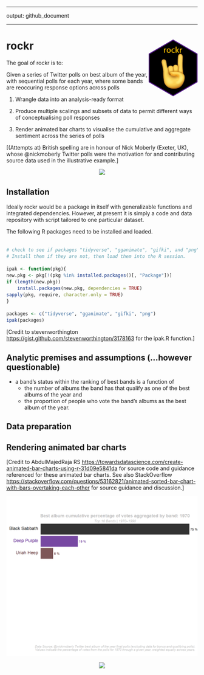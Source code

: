 
-----

output: github\_document

-----

<!-- README.md is generated from README.Rmd. Please edit that file -->

# rockr <img src='hex/rockr_hex.png' align="right" height="150" />

<!-- badges: start -->

<!-- badges: end -->

The goal of rockr is to:

Given a series of Twitter polls on best album of the year, with
sequential polls for each year, where some bands are reoccuring response
options across polls

1.  Wrangle data into an analysis-ready format

2.  Produce multiple scalings and subsets of data to permit different
    ways of conceptualising poll responses

3.  Render animated bar charts to visualise the cumulative and aggregate
    sentiment across the series of polls

\[(Attempts at) British spelling are in honour of Nick Moberly (Exeter,
UK), whose @nickmoberly Twitter polls were the motivation for and
contributing source data used in the illustrative example.\]

<p align="center">

<img src=https://media.giphy.com/media/cD00Ukp6FfXuU/giphy.gif>

</p>

## Installation

Ideally rockr would be a package in itself with generalizable functions
and integrated dependencies. However, at present it is simply a code and
data repository with script tailored to one particular dataset.

The following R packages need to be installed and loaded.

``` r

# check to see if packages "tidyverse", "gganimate", "gifki", and "png" are installed. 
# Install them if they are not, then load them into the R session.

ipak <- function(pkg){
new.pkg <- pkg[!(pkg %in% installed.packages()[, "Package"])]
if (length(new.pkg)) 
    install.packages(new.pkg, dependencies = TRUE)
sapply(pkg, require, character.only = TRUE)
}

packages <- c("tidyverse", "gganimate", "gifki", "png")
ipak(packages)
```

\[Credit to stevenworthington
<https://gist.github.com/stevenworthington/3178163> for the ipak.R
function.\]

## Analytic premises and assumptions (…however questionable)

  - a band’s status within the ranking of best bands is a function of
      - the number of albums the band has that qualify as one of the
        best albums of the year and
      - the proportion of people who vote the band’s albums as the best
        album of the year.

## Data preparation

## Rendering animated bar charts

\[Credit to AbdulMajedRaja RS
<https://towardsdatascience.com/create-animated-bar-charts-using-r-31d09e5841da>
for source code and guidance referenced for these animated bar charts.
See also StackOverflow
<https://stackoverflow.com/questions/53162821/animated-sorted-bar-chart-with-bars-overtaking-each-other>
for source guidance and discussion.\]

<p align="center">

<img src="plots/album_poll_final_percentage.gif" alt="reviewer">

</p>

<p align="center">

<img src=https://media.giphy.com/media/xT9DPiSrihyxZnarbG/giphy.gif>

</p>
